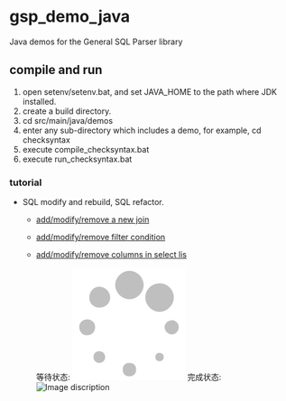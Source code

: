 # gsp_demo_java
Java demos for the General SQL Parser library

## compile and run
1. open setenv/setenv.bat, and set JAVA_HOME to the path where JDK installed.
2. create a build directory.
2. cd src/main/java/demos
3. enter any sub-directory which includes a demo, for example, cd checksyntax
4. execute compile_checksyntax.bat
5. execute run_checksyntax.bat

### tutorial

- SQL modify and rebuild, SQL refactor.
  - [add/modify/remove a new join](src/test/java/scriptWriter/testModifySql.java)
  - [add/modify/remove filter condition](src/test/java/scriptWriter/testModifySql.java)
  - [add/modify/remove columns in select lis](src/test/java/scriptWriter/testModifySql.java)
  
  
    等待状态:
  ![Image discription](https://github.com/wuxf-01/gsp_demo_java/blob/master/等待.png)
  完成状态:
  ![Image discription](https://ss3.bdstatic.com/70cFv8Sh_Q1YnxGkpoWK1HF6hhy/it/u=3524168456,1333029941&fm=26&gp=0.jpg)
